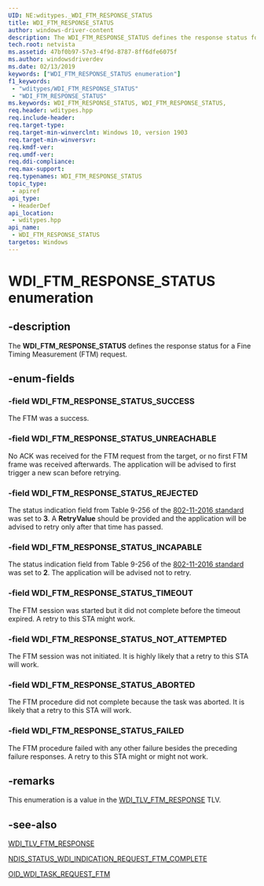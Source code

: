 ```yaml
---
UID: NE:wditypes._WDI_FTM_RESPONSE_STATUS
title: WDI_FTM_RESPONSE_STATUS
author: windows-driver-content
description: The WDI_FTM_RESPONSE_STATUS defines the response status for a Fine Timing Measurement (FTM) request.
tech.root: netvista
ms.assetid: 47bf0b97-57e3-4f9d-8787-8ff6dfe6075f
ms.author: windowsdriverdev
ms.date: 02/13/2019
keywords: ["WDI_FTM_RESPONSE_STATUS enumeration"]
f1_keywords:
 - "wditypes/WDI_FTM_RESPONSE_STATUS"
 - "WDI_FTM_RESPONSE_STATUS"
ms.keywords: WDI_FTM_RESPONSE_STATUS, WDI_FTM_RESPONSE_STATUS, 
req.header: wditypes.hpp
req.include-header:
req.target-type:
req.target-min-winverclnt: Windows 10, version 1903
req.target-min-winversvr:
req.kmdf-ver:
req.umdf-ver:
req.ddi-compliance:
req.max-support:
req.typenames: WDI_FTM_RESPONSE_STATUS
topic_type: 
 - apiref
api_type: 
 - HeaderDef
api_location: 
 - wditypes.hpp
api_name: 
 - WDI_FTM_RESPONSE_STATUS
targetos: Windows
---
```


# WDI_FTM_RESPONSE_STATUS enumeration

## -description

The **WDI_FTM_RESPONSE_STATUS** defines the response status for a Fine Timing Measurement (FTM) request. 

## -enum-fields

### -field WDI_FTM_RESPONSE_STATUS_SUCCESS 

The FTM was a success.

### -field WDI_FTM_RESPONSE_STATUS_UNREACHABLE 

No ACK was received for the FTM request from the target, or no first FTM frame was received afterwards. The application will be advised to first trigger a new scan before retrying.

### -field WDI_FTM_RESPONSE_STATUS_REJECTED 

The status indication field from Table 9-256 of the [802-11-2016 standard](https://standards.ieee.org/standard/802_11-2016.html) was set to **3**. A **RetryValue** should be provided and the application will be advised to retry only after that time has passed.

### -field WDI_FTM_RESPONSE_STATUS_INCAPABLE 

The status indication field from Table 9-256 of the [802-11-2016 standard](https://standards.ieee.org/standard/802_11-2016.html) was set to **2**. The application will be advised not to retry.

### -field WDI_FTM_RESPONSE_STATUS_TIMEOUT 

The FTM session was started but it did not complete before the timeout expired. A retry to this STA might work.

### -field WDI_FTM_RESPONSE_STATUS_NOT_ATTEMPTED 

The FTM session was not initiated. It is highly likely that a retry to this STA will work.

### -field WDI_FTM_RESPONSE_STATUS_ABORTED 

The FTM procedure did not complete because the task was aborted. It is likely that a retry to this STA will work.

### -field WDI_FTM_RESPONSE_STATUS_FAILED 

The FTM procedure failed with any other failure besides the preceding failure responses. A retry to this STA might or might not work.

## -remarks

This enumeration is a value in the [WDI_TLV_FTM_RESPONSE](https://docs.microsoft.com/windows-hardware/drivers/network/wdi-tlv-ftm-response) TLV.

## -see-also

[WDI_TLV_FTM_RESPONSE](https://docs.microsoft.com/windows-hardware/drivers/network/wdi-tlv-ftm-response)

[NDIS_STATUS_WDI_INDICATION_REQUEST_FTM_COMPLETE](https://docs.microsoft.com/windows-hardware/drivers/network/ndis-status-wdi-indication-request-ftm-complete)

[OID_WDI_TASK_REQUEST_FTM](https://docs.microsoft.com/windows-hardware/drivers/network/oid-wdi-task-request-ftm)
